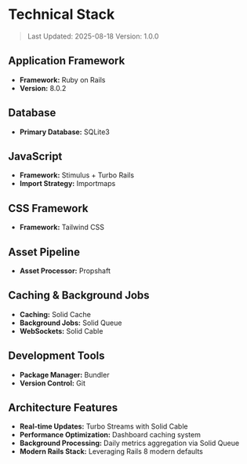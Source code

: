 # Technical Stack

> Last Updated: 2025-08-18
> Version: 1.0.0

## Application Framework

- **Framework:** Ruby on Rails
- **Version:** 8.0.2

## Database

- **Primary Database:** SQLite3

## JavaScript

- **Framework:** Stimulus + Turbo Rails
- **Import Strategy:** Importmaps

## CSS Framework

- **Framework:** Tailwind CSS

## Asset Pipeline

- **Asset Processor:** Propshaft

## Caching & Background Jobs

- **Caching:** Solid Cache
- **Background Jobs:** Solid Queue
- **WebSockets:** Solid Cable

## Development Tools

- **Package Manager:** Bundler
- **Version Control:** Git

## Architecture Features

- **Real-time Updates:** Turbo Streams with Solid Cable
- **Performance Optimization:** Dashboard caching system
- **Background Processing:** Daily metrics aggregation via Solid Queue
- **Modern Rails Stack:** Leveraging Rails 8 modern defaults